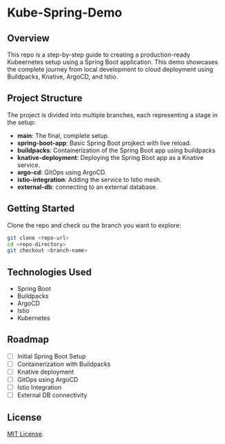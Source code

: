 # Kube-Spring-Demo

## Overview

This repo is a step-by-step guide to creating a production-ready Kubeernetes setup using a Spring Boot application. This demo showcases the complete journey from local development to cloud deployment using Buildpacks, Knative, ArgoCD, and Istio.

## Project Structure

The project is divided into multiple branches, each representing a stage in the setup:

- **main**: The final, complete setup.
- **spring-boot-app**: Basic Spring Boot projkect with live reload.
- **buildpacks**: Containerization of the Spring Boot app using buildpacks
- **knative-deployment**: Deploying the Spring Boot app as a Knative service.
- **argo-cd**: GitOps using ArgoCD.
- **istio-integration**: Adding the service to Istio mesh.
- **external-db**: connecting to an external database.

## Getting Started

Clone the repo and check ou the branch you want to explore:

```bash
git clone <repo-url>
cd <repo-directory>
git checkout <branch-name>
```

## Technologies Used

- Spring Boot
- Buildpacks
- ArgoCD
- Istio
- Kubernetes

## Roadmap

- [ ] Initial Spring Boot Setup
- [ ] Containerization with Buildpacks
- [ ] Knative deployment
- [ ] GitOps using ArgoCD
- [ ] Istio Integration
- [ ] External DB connectivity

## License

[MIT License](LICENSE).
